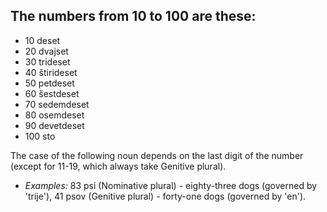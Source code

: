 ## The numbers from 10 to 100 are these:

*   10 deset
*   20 dvajset
*   30 trideset
*   40 štirideset
*   50 petdeset
*   60 šestdeset
*   70 sedemdeset
*   80 osemdeset
*   90 devetdeset
*   100 sto

The case of the following noun depends on the last digit of the number (except for 11-19, which always take Genitive plural).

*   _Examples:_ 83 psi (Nominative plural) - eighty-three dogs (governed by 'trije'), 41 psov (Genitive plural) - forty-one dogs (governed by 'en').